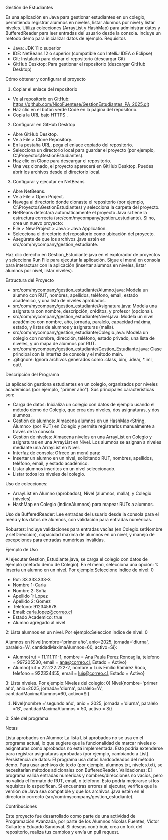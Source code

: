 Gestión de Estudiantes

Es una aplicación en Java para gestionar estudiantes en un colegio, permitiendo registrar alumnos en niveles, listar alumnos por nivel y listar niveles. Utiliza colecciones (ArrayList y HashMap) para administrar datos y BufferedReader para leer entradas del usuario desde la consola. Incluye un método demo para inicializar datos de ejemplo.
Requisitos

- Java: JDK 11 o superior
- IDE: NetBeans 12 o superior (compatible con IntelliJ IDEA o Eclipse)
- Git: Instalado para clonar el repositorio (descargar Git)
- GitHub Desktop: Para gestionar el repositorio (descargar GitHub Desktop)

Cómo obtener y configurar el proyecto
1. Copiar el enlace del repositorio

- Ve al repositorio en GitHub: https://github.com/NicoFuentese/GestionEstudiantes_PA_2025.git
- Haz clic en el botón verde Code en la página del repositorio.
- Copia la URL bajo HTTPS .

2. Configurar en GitHub Desktop

- Abre GitHub Desktop.
- Ve a File > Clone Repository.
- En la pestaña URL, pega el enlace copiado del repositorio.
- Selecciona un directorio local para guardar el proyecto (por ejemplo, C:\Proyectos\GestionEstudiantes).
- Haz clic en Clone para descargar el repositorio.
- Una vez clonado, el proyecto aparecerá en GitHub Desktop. Puedes abrir los archivos desde el directorio local.

3. Configurar y ejecutar en NetBeans

- Abre NetBeans.
- Ve a File > Open Project.
- Navega al directorio donde clonaste el repositorio (por ejemplo, C:\Proyectos\GestionEstudiantes) y selecciona la carpeta del proyecto.
- NetBeans detectará automáticamente el proyecto Java si tiene la estructura correcta (src/com/mycompany/gestion_estudiante). Si no, crea un nuevo proyecto:
- File > New Project > Java > Java Application.
- Selecciona el directorio del repositorio como ubicación del proyecto.
- Asegúrate de que los archivos .java estén en src/com/mycompany/gestion_estudiante.


Haz clic derecho en Gestion_Estudiante.java en el explorador de proyectos y selecciona Run File para ejecutar la aplicación.
Sigue el menú en consola para interactuar con la aplicación (insertar alumnos en niveles, listar alumnos por nivel, listar niveles).

Estructura del Proyecto

- src/com/mycompany/gestion_estudiante/Alumno.java: Modela un alumno con RUT, nombres, apellidos, teléfono, email, estado académico, y una lista de niveles aprobados.
- src/com/mycompany/gestion_estudiante/Asignatura.java: Modela una asignatura con nombre, descripción, créditos, y profesor (opcional).
- src/com/mycompany/gestion_estudiante/Nivel.java: Modela un nivel académico con nombre, año, jornada, paralelo, capacidad máxima, estado, y listas de alumnos y asignaturas (malla).
- src/com/mycompany/gestion_estudiante/Colegio.java: Modela un colegio con nombre, dirección, teléfono, estado privado, una lista de niveles, y un mapa de alumnos por RUT.
- src/com/mycompany/gestion_estudiante/Gestion_Estudiante.java: Clase principal con la interfaz de consola y el método main.
- .gitignore: Ignora archivos generados como .class, bin/, .idea/, *.iml, out/.

Descripción del Programa

La aplicación gestiona estudiantes en un colegio, organizados por niveles académicos (por ejemplo, "primer año"). Sus principales características son:

- Carga de datos: Inicializa un colegio con datos de ejemplo usando el método demo de Colegio, que crea dos niveles, dos asignaturas, y dos alumnos.
- Gestión de alumnos: Almacena alumnos en un HashMap<String, Alumno> (por RUT) en Colegio y permite registrarlos manualmente a través de la consola.
- Gestión de niveles: Almacena niveles en una ArrayList<Nivel> en Colegio y asignaturas en una ArrayList<Asignatura> en Nivel. Los alumnos se asignan a niveles mediante una ArrayList<Alumno> en Nivel.
- Interfaz de consola: Ofrece un menú para:
- Insertar un alumno en un nivel, solicitando RUT, nombres, apellidos, teléfono, email, y estado académico.
- Listar alumnos inscritos en un nivel seleccionado.
- Listar todos los niveles del colegio.


Uso de colecciones:

- ArrayList en Alumno (aprobados), Nivel (alumnos, malla), y Colegio (niveles).
- HashMap en Colegio (indiceAlumnos) para mapear RUTs a alumnos.


Uso de BufferedReader: Lee entradas del usuario desde la consola para el menú y los datos de alumnos, con validación para entradas numéricas.

Robustez: Incluye validaciones para entradas vacías (en Colegio.setNombre y setDireccion), capacidad máxima de alumnos en un nivel, y manejo de excepciones para entradas numéricas inválidas.

Ejemplo de Uso

Al ejecutar Gestion_Estudiante.java, se carga el colegio con datos de ejemplo (método demo de Colegio).
En el menú, selecciona una opción:
1: Inserta un alumno en un nivel. Por ejemplo:Seleccione indice de nivel: 0

- Rut: 33.333.333-3
- Nombre 1: Carla
- Nombre 2: Sofia
- Apellido 1: Lopez
- Apellido 2: Gomez
- Telefono: 912345678
- Email: carla.lopez@correo.cl
- Estado Academico: true
- Alumno agregado al nivel


2: Lista alumnos en un nivel. Por ejemplo:Seleccion indice de nivel: 0

Alumnos en Nivel{nombre='primer año', anio=2025, jornada='diurna', paralelo='A', cantidadMaximaAlumnos=60, activo=Sí}:

- Alumno{rut = 11.111.111-1, nombre = Ana Paula Perez Roncaglia, telefono = 997205530, email = ana@correo.cl, Estado = Activo}
- Alumno{rut = 22.222.222-2, nombre = Luis Emilio Ramirez Roco, telefono = 922334455, email = luis@correo.cl, Estado = Activo}


3: Lista niveles. Por ejemplo:Niveles del colegio:
0) Nivel{nombre='primer año', anio=2025, jornada='diurna', paralelo='A', cantidadMaximaAlumnos=60, activo=Sí}
1) Nivel{nombre ='segundo año', anio = 2025, jornada ='diurna', paralelo ='B', cantidadMaximaAlumnos = 50, activo = Sí}


0: Sale del programa.



Notas

Lista aprobados en Alumno: La lista List<Nivel> aprobados no se usa en el programa actual, lo que sugiere que la funcionalidad de marcar niveles o asignaturas como aprobados no está implementada. Esto podría extenderse para registrar asignaturas aprobadas (por ejemplo, cambiando a List<Asignatura>).
Persistencia de datos: El programa usa datos hardcodeados del método demo. Para usar archivos de texto (por ejemplo, alumnos.txt, niveles.txt), se necesitarían métodos adicionales con BufferedReader.
Validaciones: El programa valida entradas numéricas y nombres/direcciones no vacíos, pero no valida el formato de RUT, email, o teléfono. Esto podría mejorarse si los requisitos lo especifican.
Si encuentras errores al ejecutar, verifica que la versión de Java sea compatible y que los archivos .java estén en el directorio correcto (src/com/mycompany/gestion_estudiante).

Contribuciones

Este proyecto fue desarrollado como parte de una actividad de Programación Avanzada, por parte de los Alumnos Nicolas Fuentes, Victor Guilarte y Eduardo Sandoval.
Si deseas contribuir, crea un fork del repositorio, realiza tus cambios y envía un pull request.

